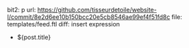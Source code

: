 bit2: p
url: https://github.com/tisseurdetoile/website-I/commit/8e2d6ee10b150bcc20e5cb8546ae99ef4f51fd8c
file: templates/feed.ftl
diff: insert expression
+ ${post.title}